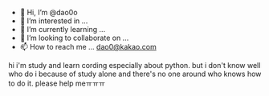 - 👋 Hi, I’m @dao0o
- 👀 I’m interested in ...
- 🌱 I’m currently learning ...
- 💞️ I’m looking to collaborate on ...
- 📫 How to reach me ...
 dao0@kakao.com
<!---
dao0o/dao0o is a ✨ special ✨ repository because its `README.md` (this file) appears on your GitHub profile.
You can click the Preview link to take a look at your changes.
--->
hi i'm study and learn cording especially about python.
but i don't know well who do i because of study alone and there's no one around who knows how to do it.
please help meㅠㅠㅠ
